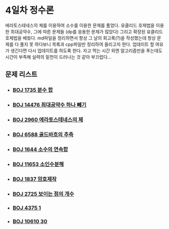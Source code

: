 # 4일차 정수론

에라토스테네스의 체를 이용하여 소수를 이용한 문제를 풀었다. 유클리드 호제법을 이용한 최대공약수, 그에 따른 문제들 (dp를 응용한 문제가 많았다) 그리고 확장된 유클리드 호제법을 배웠다. md파일을 정리하면서 항상 그 날의 회고록(?)을 작성했는데 항상 문제를 다 풀지 못 하다보니 목록과 cpp파일만 정리하여 올리고자 한다.  업데이트 할 여유가 생긴다면 다시 업데이트를 하도록 한다. 자고 먹는 시간 외엔 알고리즘만을 푸는데도 시간이 부족해 실력의 밑천이 드러나는 것 같아 부끄럽다...



## 문제 리스트

- ### [BOJ 1735 분수 합](https://github.com/jungtaeyong/alstudy2/blob/ty/SDS/SDS%20알고리즘%20특강/baekjoon%201735%20분수%20합.cpp)

- ### [BOJ 14476 최대공약수 하나 빼기](https://github.com/jungtaeyong/alstudy2/blob/ty/SDS/SDS%20알고리즘%20특강/baekjoon%2014476%20최대공약수%20하나%20빼기.cpp)

- ### [BOJ 2960 에라토스테네스의 체](https://github.com/jungtaeyong/alstudy2/blob/ty/SDS/SDS%20알고리즘%20특강/baekjoon%202960%20에라토스테네스의%20체.cpp)

- ### [BOJ 6588 골드바흐의 추측](https://github.com/jungtaeyong/alstudy2/blob/ty/SDS/SDS%20알고리즘%20특강/baekjoon%206588%20골드바흐의%20추측.cpp)

- ### [BOJ 1644 소수의 연속합](https://github.com/jungtaeyong/alstudy2/blob/ty/SDS/SDS%20알고리즘%20특강/baekjoon%201644%20소수의%20연속합.cpp)

- ### [BOJ 11653 소인수분해](https://github.com/jungtaeyong/alstudy2/blob/ty/SDS/SDS%20알고리즘%20특강/baekjoon%2011653%20소인수분해.cpp)

- ### [BOJ 1837 암호제작](https://github.com/jungtaeyong/alstudy2/blob/ty/SDS/SDS%20알고리즘%20특강/baekjoon%201837%20암호제작.cpp)

- ### [BOJ 2725 보이는 점의 개수](https://github.com/jungtaeyong/alstudy2/blob/ty/SDS/SDS%20알고리즘%20특강/baekjoon%202725%20보이는%20점의%20개수.cpp)

- ### [BOJ 4375 1](https://github.com/jungtaeyong/alstudy2/blob/ty/SDS/SDS%20알고리즘%20특강/baekjoon%204375%201.cpp)

- ### [BOJ 10610 30](https://github.com/jungtaeyong/alstudy2/blob/ty/SDS/SDS%20알고리즘%20특강/baekjoon%2010610%2030.cpp)